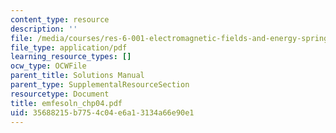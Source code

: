 ```yaml
---
content_type: resource
description: ''
file: /media/courses/res-6-001-electromagnetic-fields-and-energy-spring-2008/35688215b7754c04e6a13134a66e90e1_emfesoln_chp04.pdf
file_type: application/pdf
learning_resource_types: []
ocw_type: OCWFile
parent_title: Solutions Manual
parent_type: SupplementalResourceSection
resourcetype: Document
title: emfesoln_chp04.pdf
uid: 35688215-b775-4c04-e6a1-3134a66e90e1
---
```

